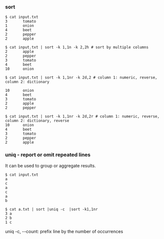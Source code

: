 ### sort

    $ cat input.txt
    3       tomato
    1       onion
    4       beet
    2       pepper
    2       apple

    $ cat input.txt | sort -k 1,1n -k 2,2h # sort by multiple columns
    2       apple
    2       pepper
    3       tomato
    4       beet
    10      onion

    $ cat input.txt | sort -k 1,1nr -k 2d,2 # column 1: numeric, reverse, column 2: dictionary

    10      onion
    4       beet
    3       tomato
    2       apple
    2       pepper

    $ cat input.txt | sort -k 1,1nr -k 2d,2r # column 1: numeric, reverse, column 2: dictionary, reverse
    10      onion
    4       beet
    3       tomato
    2       pepper
    2       apple

### uniq - report or omit repeated lines

It can be used to group or aggregate results.

    $ cat input.txt
    a
    c
    a
    c
    a
    b

    $ cat a.txt | sort |uniq -c  |sort -k1,1nr
    3 a
    2 b
    1 c

uniq -c, --count: prefix line by the number of occurrences

